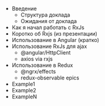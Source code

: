 - Введение
  - Структура доклада
  - Ожидания от доклада
- Как я начал работать с RxJs
- Коротко об Rxjs (из презентации)
- Использование в Angular (кратко)
- Использование RxJs для ajax
  - @angular/HttpClient
  - axios via rxjs
- Использование в Redux
  - @ngrx/effects
  - redux-observable epics
- Example1
- Example2
- ExampleN
